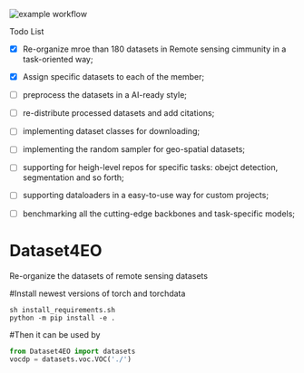 ![example workflow](https://github.com/github/docs/actions/workflows/main.yml/badge.svg)

Todo List

- [x] Re-organize mroe than 180 datasets in Remote sensing cimmunity in a task-oriented way;
- [x] Assign specific datasets to each of the member;
- [ ] preprocess the datasets in a AI-ready style;
- [ ] re-distribute processed datasets and add citations;
- [ ] implementing dataset classes for downloading;
- [ ] implementing the random sampler for geo-spatial datasets;
- [ ] supporting for heigh-level repos for specific tasks: obejct detection, segmentation and so forth;
- [ ] supporting dataloaders in a easy-to-use way for custom projects;
- [ ] benchmarking all the cutting-edge backbones and task-specific models;


# Dataset4EO
Re-organize the datasets of remote sensing datasets 

#Install newest versions of torch and torchdata
```shell
sh install_requirements.sh
python -m pip install -e .
```

#Then it can be used by
```python
from Dataset4EO import datasets
vocdp = datasets.voc.VOC('./')
```
